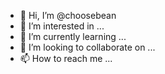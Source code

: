 - 👋 Hi, I’m @choosebean
- 👀 I’m interested in ...
- 🌱 I’m currently learning ...
- 💞️ I’m looking to collaborate on ...
- 📫 How to reach me ...

<!---
choosebean/choosebean is a ✨ special ✨ repository because its `README.md` (this file) appears on your GitHub profile.
You can click the Preview link to take a look at your changes.
--->
